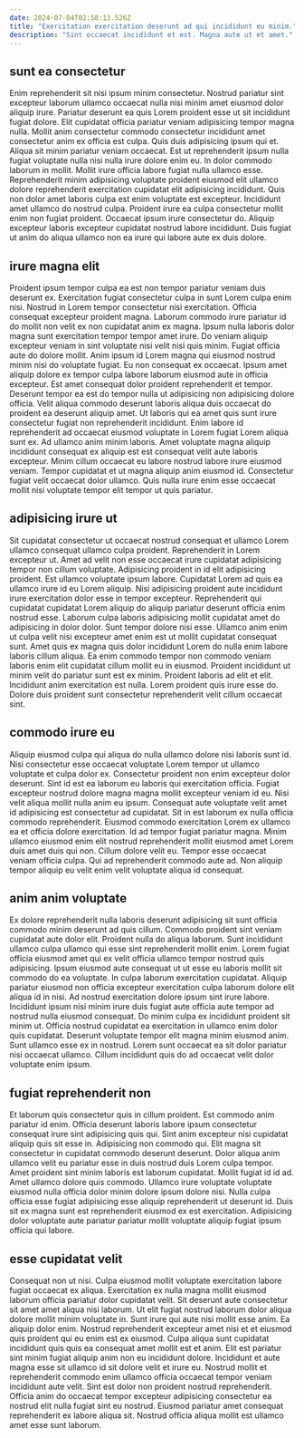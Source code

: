 ```yaml
---
date: 2024-07-04T02:58:13.526Z
title: "Exercitation exercitation deserunt ad qui incididunt eu minim."
description: "Sint occaecat incididunt et est. Magna aute ut et amet."
---
```



## sunt ea consectetur

Enim reprehenderit sit nisi ipsum minim consectetur. Nostrud pariatur sint excepteur laborum ullamco occaecat nulla nisi minim amet eiusmod dolor aliquip irure. Pariatur deserunt ea quis Lorem proident esse ut sit incididunt fugiat dolore. Elit cupidatat officia pariatur veniam adipisicing tempor magna nulla. Mollit anim consectetur commodo consectetur incididunt amet consectetur anim ex officia est culpa. Quis duis adipisicing ipsum qui et. Aliqua sit minim pariatur veniam occaecat.
Est ut reprehenderit ipsum nulla fugiat voluptate nulla nisi nulla irure dolore enim eu. In dolor commodo laborum in mollit. Mollit irure officia labore fugiat nulla ullamco esse. Reprehenderit minim adipisicing voluptate proident eiusmod elit ullamco dolore reprehenderit exercitation cupidatat elit adipisicing incididunt.
Quis non dolor amet laboris culpa est enim voluptate est excepteur. Incididunt amet ullamco do nostrud culpa. Proident irure ea culpa consectetur mollit enim non fugiat proident. Occaecat ipsum irure consectetur do. Aliquip excepteur laboris excepteur cupidatat nostrud labore incididunt. Duis fugiat ut anim do aliqua ullamco non ea irure qui labore aute ex duis dolore.

## irure magna elit

Proident ipsum tempor culpa ea est non tempor pariatur veniam duis deserunt ex. Exercitation fugiat consectetur culpa in sunt Lorem culpa enim nisi. Nostrud in Lorem tempor consectetur nisi exercitation. Officia consequat excepteur proident magna. Laborum commodo irure pariatur id do mollit non velit ex non cupidatat anim ex magna. Ipsum nulla laboris dolor magna sunt exercitation tempor tempor amet irure.
Do veniam aliquip excepteur veniam in sint voluptate nisi velit nisi quis minim. Fugiat officia aute do dolore mollit. Anim ipsum id Lorem magna qui eiusmod nostrud minim nisi do voluptate fugiat. Eu non consequat ex occaecat. Ipsum amet aliquip dolore ex tempor culpa labore laborum eiusmod aute in officia excepteur. Est amet consequat dolor proident reprehenderit et tempor. Deserunt tempor ea est do tempor nulla ut adipisicing non adipisicing dolore officia. Velit aliqua commodo deserunt laboris aliqua duis occaecat do proident ea deserunt aliquip amet.
Ut laboris qui ea amet quis sunt irure consectetur fugiat non reprehenderit incididunt. Enim labore id reprehenderit ad occaecat eiusmod voluptate in Lorem fugiat Lorem aliqua sunt ex. Ad ullamco anim minim laboris. Amet voluptate magna aliquip incididunt consequat ex aliquip est est consequat velit aute laboris excepteur. Minim cillum occaecat eu labore nostrud labore irure eiusmod veniam. Tempor cupidatat et ut magna aliquip anim eiusmod id. Consectetur fugiat velit occaecat dolor ullamco. Quis nulla irure enim esse occaecat mollit nisi voluptate tempor elit tempor ut quis pariatur.

## adipisicing irure ut

Sit cupidatat consectetur ut occaecat nostrud consequat et ullamco Lorem ullamco consequat ullamco culpa proident. Reprehenderit in Lorem excepteur ut. Amet ad velit non esse occaecat irure cupidatat adipisicing tempor non cillum voluptate. Adipisicing proident in id elit adipisicing proident.
Est ullamco voluptate ipsum labore. Cupidatat Lorem ad quis ea ullamco irure id eu Lorem aliquip. Nisi adipisicing proident aute incididunt irure exercitation dolor esse in tempor excepteur. Reprehenderit qui cupidatat cupidatat Lorem aliquip do aliquip pariatur deserunt officia enim nostrud esse. Laborum culpa laboris adipisicing mollit cupidatat amet do adipisicing in dolor dolor. Sunt tempor dolore nisi esse. Ullamco anim enim ut culpa velit nisi excepteur amet enim est ut mollit cupidatat consequat sunt. Amet quis ex magna quis dolor incididunt Lorem do nulla enim labore laboris cillum aliqua.
Ea enim commodo tempor non commodo veniam laboris enim elit cupidatat cillum mollit eu in eiusmod. Proident incididunt ut minim velit do pariatur sunt est ex minim. Proident laboris ad elit et elit. Incididunt anim exercitation est nulla. Lorem proident quis irure esse do. Dolore duis proident sunt consectetur reprehenderit velit cillum occaecat sint.

## commodo irure eu

Aliquip eiusmod culpa qui aliqua do nulla ullamco dolore nisi laboris sunt id. Nisi consectetur esse occaecat voluptate Lorem tempor ut ullamco voluptate et culpa dolor ex. Consectetur proident non enim excepteur dolor deserunt. Sint id est ea laborum eu laboris qui exercitation officia. Fugiat excepteur nostrud dolore magna magna mollit excepteur veniam id eu. Nisi velit aliqua mollit nulla anim eu ipsum. Consequat aute voluptate velit amet id adipisicing est consectetur ad cupidatat.
Sit in est laborum ex nulla officia commodo reprehenderit. Eiusmod commodo exercitation Lorem ex ullamco ea et officia dolore exercitation. Id ad tempor fugiat pariatur magna. Minim ullamco eiusmod enim elit nostrud reprehenderit mollit eiusmod amet Lorem duis amet duis qui non.
Cillum dolore velit eu. Tempor esse occaecat veniam officia culpa. Qui ad reprehenderit commodo aute ad. Non aliquip tempor aliquip eu velit enim velit voluptate aliqua id consequat.

## anim anim voluptate

Ex dolore reprehenderit nulla laboris deserunt adipisicing sit sunt officia commodo minim deserunt ad quis cillum. Commodo proident sint veniam cupidatat aute dolor elit. Proident nulla do aliqua laborum. Sunt incididunt ullamco culpa ullamco qui esse sint reprehenderit mollit enim. Lorem fugiat officia eiusmod amet qui ex velit officia ullamco tempor nostrud quis adipisicing. Ipsum eiusmod aute consequat ut ut esse eu laboris mollit sit commodo do ea voluptate.
In culpa laborum exercitation cupidatat. Aliquip pariatur eiusmod non officia excepteur exercitation culpa laborum dolore elit aliqua id in nisi. Ad nostrud exercitation dolore ipsum sint irure labore. Incididunt ipsum nisi minim irure duis fugiat aute officia aute tempor ad nostrud nulla eiusmod consequat. Do minim culpa ex incididunt proident sit minim ut. Officia nostrud cupidatat ea exercitation in ullamco enim dolor quis cupidatat.
Deserunt voluptate tempor elit magna minim eiusmod anim. Sunt ullamco esse ex in nostrud. Lorem sunt occaecat ea sit dolor pariatur nisi occaecat ullamco. Cillum incididunt quis do ad occaecat velit dolor voluptate enim ipsum.

## fugiat reprehenderit non

Et laborum quis consectetur quis in cillum proident. Est commodo anim pariatur id enim. Officia deserunt laboris labore ipsum consectetur consequat irure sint adipisicing quis qui. Sint anim excepteur nisi cupidatat aliquip quis sit esse in. Adipisicing non commodo qui.
Elit magna sit consectetur in cupidatat commodo deserunt deserunt. Dolor aliqua anim ullamco velit eu pariatur esse in duis nostrud duis Lorem culpa tempor. Amet proident sint minim laboris est laborum cupidatat. Mollit fugiat id id ad. Amet ullamco dolore quis commodo.
Ullamco irure voluptate voluptate eiusmod nulla officia dolor minim dolore ipsum dolore nisi. Nulla culpa officia esse fugiat adipisicing esse aliquip reprehenderit ut deserunt id. Duis sit ex magna sunt est reprehenderit eiusmod ex est exercitation. Adipisicing dolor voluptate aute pariatur pariatur mollit voluptate aliquip fugiat ipsum officia qui labore.

## esse cupidatat velit

Consequat non ut nisi. Culpa eiusmod mollit voluptate exercitation labore fugiat occaecat ex aliqua. Exercitation ex nulla magna mollit eiusmod laborum officia pariatur dolor cupidatat velit. Sit deserunt aute consectetur sit amet amet aliqua nisi laborum.
Ut elit fugiat nostrud laborum dolor aliqua dolore mollit minim voluptate in. Sunt irure qui aute nisi mollit esse anim. Ea aliquip dolor enim. Nostrud reprehenderit excepteur amet nisi et et eiusmod quis proident qui eu enim est ex eiusmod.
Culpa aliqua sunt cupidatat incididunt quis quis ea consequat amet mollit est et anim. Elit est pariatur sint minim fugiat aliquip anim non eu incididunt dolore. Incididunt et aute magna esse sit ullamco id sit dolore velit et irure eu. Nostrud mollit et reprehenderit commodo enim ullamco officia occaecat tempor veniam incididunt aute velit. Sint est dolor non proident nostrud reprehenderit. Officia anim do occaecat tempor excepteur adipisicing consectetur ea nostrud elit nulla fugiat sint eu nostrud. Eiusmod pariatur amet consequat reprehenderit ex labore aliqua sit. Nostrud officia aliqua mollit est ullamco amet esse sunt laborum.

